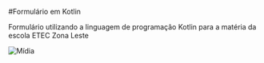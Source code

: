 #Formulário em Kotlin
<p>Formulário utilizando a linguagem de programação Kotlin para a matéria da escola ETEC Zona Leste</p>

![Mídia](https://github.com/user-attachments/assets/ee184a64-353d-4948-aff3-31dc77e3e57e)
